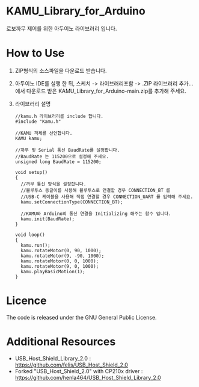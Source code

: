 # KAMU_Library_for_Arduino
로보까무 제어를 위한 아두이노 라이브러리 입니다.


# How to Use
1. ZIP형식의 소스파일을 다운로드 받습니다.
2. 아두이노 IDE를 실행 한 뒤,  스케치 -> 라이브러리포함 -> .ZIP 라이브러리 추가... 에서 다운로드 받은 KAMU_Library_for_Arduino-main.zip를 추가해 주세요.
3. 라이브러리 설명

   ```
   //kamu.h 라이브러리를 include 합니다.
   #include "Kamu.h"
   
   ```

   ```
   //KAMU 객체를 선언합니다.
   KAMU kamu;
   ```

   ```
   //까무 및 Serial 통신 BaudRate를 설정합니다.
   //BaudRate 는 115200으로 설정해 주세요.
   unsigned long BaudRate = 115200;
   ```
   
   ```
   void setup()
   {
     //까무 통신 방식을 설정합니다.
     //블루투스 동글이를 사용해 블루투스로 연결할 경우 CONNECTION_BT 를
     //USB-C 케이블을 사용해 직접 연결할 경우 CONNECTION_UART 를 입력해 주세요.
     kamu.setConnectionType(CONNECTION_BT);

     //KAMU와 Arduino의 통신 연결을 Initializing 해주는 함수 입니다.
     kamu.init(BaudRate);
   }
   ```
   
   ```
   void loop()
   {
     kamu.run();
     kamu.rotateMotor(0, 90, 1000);
     kamu.rotateMotor(9, -90, 1000);
     kamu.rotateMotor(0, 0, 1000);
     kamu.rotateMotor(9, 0, 1000);
     kamu.playBasicMotion(1);
   }
   ```
   
# Licence
The code is released under the GNU General Public License.


# Additional Resources
* USB_Host_Shield_Library_2.0  : <https://github.com/felis/USB_Host_Shield_2.0>
* Forked "USB_Host_Shield_2.0" with CP210x driver : <https://github.com/henla464/USB_Host_Shield_Library_2.0>
